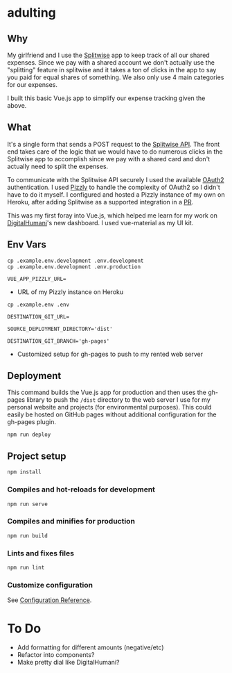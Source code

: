 # adulting

## Why

My girlfriend and I use the [Splitwise](https://secure.splitwise.com/) app to keep track of all our shared expenses. Since we pay with a shared account we don't actually use the "splitting" feature in splitwise and it takes a ton of clicks in the app to say you paid for equal shares of something. We also only use 4 main categories for our expenses.

I built this basic Vue.js app to simplify our expense tracking given the above.

## What

It's a single form that sends a POST request to the [Splitwise API](http://dev.splitwise.com/#introduction). The front end takes care of the logic that we would have to do numerous clicks in the Splitwise app to accomplish since we pay with a shared card and don't actually need to split the expenses.

To communicate with the Splitwise API securely I used the available [OAuth2](http://dev.splitwise.com/#authentication) authentication. I used [Pizzly](https://github.com/Bearer/Pizzly) to handle the complexity of OAuth2 so I didn't have to do it myself. I configured and hosted a Pizzly instance of my own on Heroku, after adding Splitwise as a supported integration in a [PR](https://github.com/Bearer/Pizzly/pull/188).

This was my first foray into Vue.js, which helped me learn for my work on [DigitalHumani](https://digitalhumani.com)'s new dashboard. I used vue-material as my UI kit.

## Env Vars

```
cp .example.env.development .env.development
cp .example.env.development .env.production
```

`VUE_APP_PIZZLY_URL=`

- URL of my Pizzly instance on Heroku

```
cp .example.env .env
```

`DESTINATION_GIT_URL=`

`SOURCE_DEPLOYMENT_DIRECTORY='dist'`

`DESTINATION_GIT_BRANCH='gh-pages'`

- Customized setup for gh-pages to push to my rented web server

## Deployment

This command builds the Vue.js app for production and then uses the gh-pages library to push the `/dist` directory to the web server I use for my personal website and projects (for environmental purposes). This could easily be hosted on GitHub pages without additional configuration for the gh-pages plugin.

```
npm run deploy
```

## Project setup

```
npm install
```

### Compiles and hot-reloads for development

```
npm run serve
```

### Compiles and minifies for production

```
npm run build
```

### Lints and fixes files

```
npm run lint
```

### Customize configuration

See [Configuration Reference](https://cli.vuejs.org/config/).

# To Do

- Add formatting for different amounts (negative/etc)
- Refactor into components?
- Make pretty dial like DigitalHumani?
